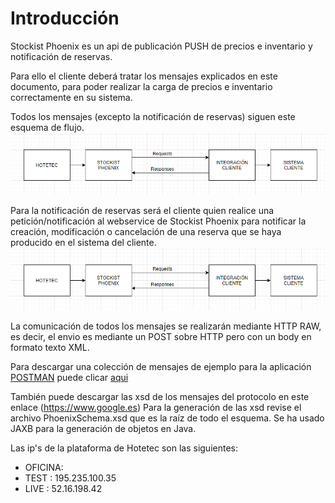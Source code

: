 # Introducción

Stockist Phoenix es un api de publicación PUSH de precios e inventario y notificación de reservas.

Para ello el cliente deberá tratar los mensajes explicados en este documento, para poder realizar la carga de precios e inventario correctamente en su sistema.

Todos los mensajes (excepto la notificación de reservas) siguen este esquema de flujo.
![](_media/stockistPhoenixFlow.png)

Para la notificación de reservas será el cliente quien realice una petición/notificación al webservice de Stockist Phoenix para notificar la creación, modificación o cancelación de una reserva que se haya producido en el sistema del cliente. 
![](_media/stockistPhoenixFlow.png)

La comunicación de todos los mensajes se realizarán mediante HTTP RAW, es decir, el envio es mediante un POST sobre HTTP pero con un body en formato texto XML.

Para descargar una colección de mensajes de ejemplo para la aplicación [POSTMAN](https://www.postman.com/) puede clicar [aqui](https://www.google.es/)

También puede descargar las xsd de los mensajes del protocolo en este enlace 
(https://www.google.es)
Para la generación de las xsd revise el archivo PhoenixSchema.xsd que es la raíz de todo el esquema. 
Se ha usado JAXB para la generación de objetos en Java.

Las ip's de la plataforma de Hotetec son las siguientes: 
- OFICINA: 
- TEST : 195.235.100.35
- LIVE : 52.16.198.42